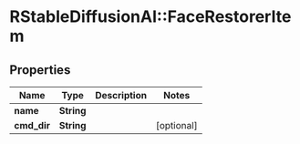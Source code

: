 # RStableDiffusionAI::FaceRestorerItem

## Properties
Name | Type | Description | Notes
------------ | ------------- | ------------- | -------------
**name** | **String** |  | 
**cmd_dir** | **String** |  | [optional] 

